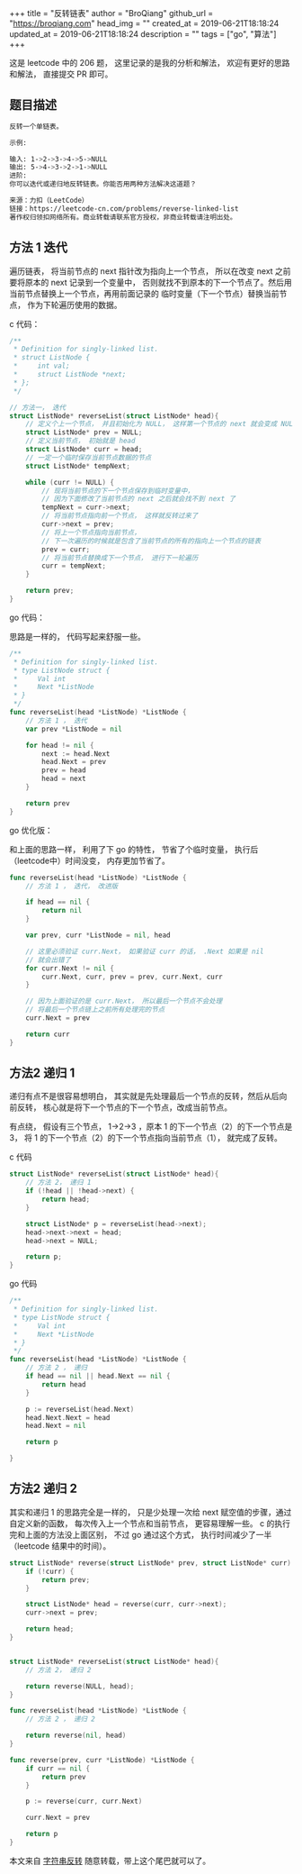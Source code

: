 +++
title = "反转链表"
author = "BroQiang"
github_url = "https://broqiang.com"
head_img = ""
created_at = 2019-06-21T18:18:24
updated_at = 2019-06-21T18:18:24
description = ""
tags = ["go", "算法"]
+++

这是 leetcode 中的 206 题， 这里记录的是我的分析和解法， 欢迎有更好的思路和解法，
直接提交 PR 即可。

## 题目描述

```bash
反转一个单链表。

示例:

输入: 1->2->3->4->5->NULL
输出: 5->4->3->2->1->NULL
进阶:
你可以迭代或递归地反转链表。你能否用两种方法解决这道题？

来源：力扣（LeetCode）
链接：https://leetcode-cn.com/problems/reverse-linked-list
著作权归领扣网络所有。商业转载请联系官方授权，非商业转载请注明出处。
```

## 方法 1 迭代

遍历链表， 将当前节点的 next 指针改为指向上一个节点， 所以在改变 next 之前要将原本的 next
记录到一个变量中， 否则就找不到原本的下一个节点了。然后用当前节点替换上一个节点，再用前面记录的
临时变量（下一个节点）替换当前节点， 作为下轮遍历使用的数据。

c 代码：

```c
/**
 * Definition for singly-linked list.
 * struct ListNode {
 *     int val;
 *     struct ListNode *next;
 * };
 */

// 方法一， 迭代
struct ListNode* reverseList(struct ListNode* head){
    // 定义个上一个节点， 并且初始化为 NULL， 这样第一个节点的 next 就会变成 NULL
    struct ListNode* prev = NULL;
    // 定义当前节点， 初始就是 head
    struct ListNode* curr = head;
    // 一定一个临时保存当前节点数据的节点
    struct ListNode* tempNext;

    while (curr != NULL) {
        // 现将当前节点的下一个节点保存到临时变量中，
        // 因为下面修改了当前节点的 next 之后就会找不到 next 了
        tempNext = curr->next;
        // 将当前节点指向前一个节点， 这样就反转过来了
        curr->next = prev;
        // 将上一个节点指向当前节点，
        // 下一次遍历的时候就是包含了当前节点的所有的指向上一个节点的链表
        prev = curr;
        // 将当前节点替换成下一个节点， 进行下一轮遍历
        curr = tempNext;
    }

    return prev;
}
```

go 代码：

思路是一样的， 代码写起来舒服一些。

```go
/**
 * Definition for singly-linked list.
 * type ListNode struct {
 *     Val int
 *     Next *ListNode
 * }
 */
func reverseList(head *ListNode) *ListNode {
    // 方法 1 ， 迭代
    var prev *ListNode = nil

    for head != nil {
        next := head.Next
        head.Next = prev
        prev = head
        head = next
    }

    return prev
}
```

go 优化版：

和上面的思路一样， 利用了下 go 的特性， 节省了个临时变量， 执行后（leetcode中）时间没变，
内存更加节省了。

```go
func reverseList(head *ListNode) *ListNode {
    // 方法 1 ， 迭代， 改进版

    if head == nil {
        return nil
    }

    var prev, curr *ListNode = nil, head

    // 这里必须验证 curr.Next， 如果验证 curr 的话， .Next 如果是 nil
    // 就会出错了
    for curr.Next != nil {
        curr.Next, curr, prev = prev, curr.Next, curr
    }

    // 因为上面验证的是 curr.Next， 所以最后一个节点不会处理
    // 将最后一个节点链上之前所有处理完的节点
    curr.Next = prev

    return curr
}
```

## 方法2 递归 1

递归有点不是很容易想明白， 其实就是先处理最后一个节点的反转，然后从后向前反转，
核心就是将下一个节点的下一个节点，改成当前节点。

有点绕， 假设有三个节点， 1->2->3 ，原本 1 的下一个节点（2）的下一个节点是 3，
将 1 的下一个节点（2）的下一个节点指向当前节点（1）， 就完成了反转。

c 代码

```c
struct ListNode* reverseList(struct ListNode* head){
    // 方法 2， 递归 1
    if (!head || !head->next) {
        return head;
    }

    struct ListNode* p = reverseList(head->next);
    head->next->next = head;
    head->next = NULL;

    return p;
}
```

go 代码

```go
/**
 * Definition for singly-linked list.
 * type ListNode struct {
 *     Val int
 *     Next *ListNode
 * }
 */
func reverseList(head *ListNode) *ListNode {
    // 方法 2 ， 递归
    if head == nil || head.Next == nil {
        return head
    }

    p := reverseList(head.Next)
    head.Next.Next = head
    head.Next = nil

    return p

}
```

## 方法2 递归 2

其实和递归 1 的思路完全是一样的， 只是少处理一次给 next 赋空值的步骤，通过自定义新的函数，
每次传入上一个节点和当前节点， 更容易理解一些。 c 的执行完和上面的方法没上面区别， 不过 go
通过这个方式， 执行时间减少了一半（leetcode 结果中的时间）。

```c
struct ListNode* reverse(struct ListNode* prev, struct ListNode* curr) {
    if (!curr) {
        return prev;
    }

    struct ListNode* head = reverse(curr, curr->next);
    curr->next = prev;

    return head;
}


struct ListNode* reverseList(struct ListNode* head){
    // 方法 2， 递归 2

    return reverse(NULL, head);
}
```

```go
func reverseList(head *ListNode) *ListNode {
    // 方法 2 ， 递归 2

    return reverse(nil, head)
}

func reverse(prev, curr *ListNode) *ListNode {
    if curr == nil {
        return prev
    }

    p := reverse(curr, curr.Next)

    curr.Next = prev

    return p
}
```

本文来自 [字符串反转](https://broqiang.com/posts/algorithm/reverse-linked-list)
随意转载，带上这个尾巴就可以了。
